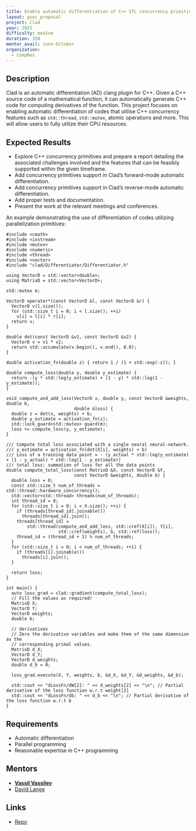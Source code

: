 ```yaml
---
title: Enable automatic differentiation of C++ STL concurrency primitives in Clad
layout: gsoc_proposal
project: Clad
year: 2025
difficulty: medium
duration: 350
mentor_avail: June-October
organization:
  - CompRes
---
```


## Description

Clad is an automatic differentiation (AD) clang plugin for C++. Given a C++ source code of a mathematical function, it can automatically generate C++ code for computing derivatives of the function. This project focuses on enabling automatic differentiation of codes that utilise C++ concurrency features such as `std::thread`, `std::mutex`, atomic operations and more. This will allow users to fully utilize their CPU resources.

## Expected Results

* Explore C++ concurrency primitives and prepare a report detailing the associated challenges involved and the features that can be feasibly supported within the given timeframe.
* Add concurrency primitives support in Clad’s forward-mode automatic differentiation.
* Add concurrency primitives support in Clad’s reverse-mode automatic differentiation.
* Add proper tests and documentation.
* Present the work at the relevant meetings and conferences.

An example demonstrating the use of differentiation of codes utilizing parallelization primitives:

```
#include <cmath>
#include <iostream>
#include <mutex>
#include <numeric>
#include <thread>
#include <vector>
#include "clad/Differentiator/Differentiator.h"

using VectorD = std::vector<double>;
using MatrixD = std::vector<VectorD>;

std::mutex m;

VectorD operator*(const VectorD &l, const VectorD &r) {
  VectorD v(l.size());
  for (std::size_t i = 0; i < l.size(); ++i)
    v[i] = l[i] * r[i];
  return v;
}

double dot(const VectorD &v1, const VectorD &v2) {
  VectorD v = v1 * v2;
  return std::accumulate(v.begin(), v.end(), 0.0);
}

double activation_fn(double z) { return 1 / (1 + std::exp(-z)); }

double compute_loss(double y, double y_estimate) {
  return -(y * std::log(y_estimate) + (1 - y) * std::log(1 - y_estimate));
}

void compute_and_add_loss(VectorD x, double y, const VectorD &weights, double b,
                          double &loss) {
  double z = dot(x, weights) + b;
  double y_estimate = activation_fn(z);
  std::lock_guard<std::mutex> guard(m);
  loss += compute_loss(y, y_estimate);
}

/// Compute total loss associated with a single neural neural-network.
/// y_estimate = activation_fn(dot(X[i], weights) + b)
/// Loss of a training data point = - (y_actual * std::log(y_estimate) + (1 - y_actual) * std::log(1 - y_estimate))
/// total loss: summation of loss for all the data points
double compute_total_loss(const MatrixD &X, const VectorD &Y,
                          const VectorD &weights, double b) {
  double loss = 0;
  const std::size_t num_of_threads = std::thread::hardware_concurrency();
  std::vector<std::thread> threads(num_of_threads);
  int thread_id = 0;
  for (std::size_t i = 0; i < X.size(); ++i) {
    if (threads[thread_id].joinable())
      threads[thread_id].join();
    threads[thread_id] =
        std::thread(compute_and_add_loss, std::cref(X[i]), Y[i],
                    std::cref(weights), b, std::ref(loss));
    thread_id = (thread_id + 1) % num_of_threads;
  }
  for (std::size_t i = 0; i < num_of_threads; ++i) {
    if (threads[i].joinable())
      threads[i].join();
  }

  return loss;
}

int main() {
  auto loss_grad = clad::gradient(compute_total_loss);
  // Fill the values as required!
  MatrixD X;
  VectorD Y;
  VectorD weights;
  double b;

  // derivatives
  // Zero the derivative variables and make them of the same dimension as the
  // corresponding primal values.
  MatrixD d_X;
  VectorD d_Y;
  VectorD d_weights;
  double d_b = 0;

  loss_grad.execute(X, Y, weights, b, &d_X, &d_Y, &d_weights, &d_b);

  std::cout << "dLossFn/dW[2]: " << d_weights[2] << "\n"; // Partial derivative of the loss function w.r.t weight[2]
  std::cout << "dLossFn/db: " << d_b << "\n"; // Partial derivative of the loss function w.r.t b
}
```

## Requirements

* Automatic differentiation
* Parallel programming
* Reasonable expertise in C++ programming

## Mentors
* **[Vassil Vassilev](mailto:vvasilev@cern.ch)**
* [David Lange](mailto:david.lange@cern.ch)

## Links
* [Repo](https://github.com/vgvassilev/clad)
